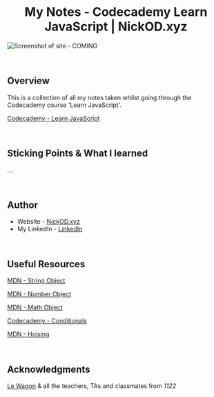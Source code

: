 <h1 align="center">My Notes - Codecademy Learn JavaScript | NickOD.xyz</h1>

![Screenshot of site - COMING]()

<br>

## Overview

This is a collection of all my notes taken whilst going through the Codecademy course 'Learn JavaScript'.

[Codecademy - Learn JavaScript](https://www.codecademy.com/learn/introduction-to-javascript)

<br>

## Sticking Points & What I learned

...

<br>

## Author

- Website - [NickOD.xyz](http://www.NickOD.xyz)
- My LinkedIn - [LinkedIn](https://www.linkedin.com/in/nick-odonoghue/)

<br>

## Useful Resources

[MDN - String Object](https://developer.mozilla.org/en-US/docs/Web/JavaScript/Reference/Global_Objects/String)

[MDN - Number Object](https://developer.mozilla.org/en-US/docs/Web/JavaScript/Reference/Global_Objects/Number)

[MDN - Math Object](https://developer.mozilla.org/en-US/docs/Web/JavaScript/Reference/Global_Objects/Math)

[Codecademy - Conditionals](https://www.codecademy.com/resources/docs/javascript/conditionals?page_ref=catalog)

[MDN - Hoising](https://developer.mozilla.org/en-US/docs/Glossary/Hoisting)

<br>

## Acknowledgments

[Le Wagon](https://www.lewagon.com/) & all the teachers, TAs and classmates from <em>1122</em>
